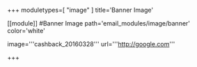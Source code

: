 +++
moduletypes=[ "image" ]
title='Banner Image'

[[module]] #Banner Image
path='email_modules/image/banner'
color='white'

  image='''cashback_20160328'''
  url='''http://google.com'''

+++
